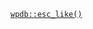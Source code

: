 <p><code><a href="https://developer.wordpress.org/reference/classes/wpdb/esc_like/">wpdb::esc_like()</a></code></p>
